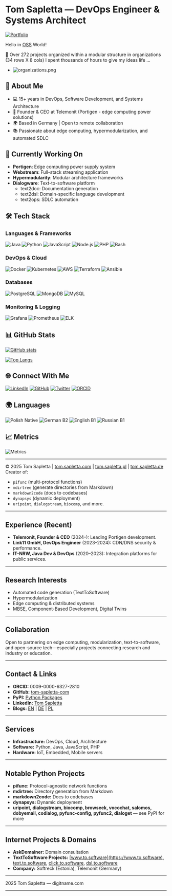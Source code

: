 # Tom Sapletta — DevOps Engineer & Systems Architect

[![Portfolio](https://img.shields.io/badge/View_My_Full_Portfolio-000000?style=for-the-badge&logo=about.me&logoColor=white)](https://www.digitname.com/)

Hello in [OSS](https://en.wikipedia.org/wiki/Open-source_software) World!

🔭 Over 272 projects organized within a modular structure in organizations (34 rows X 8 cols)
I spent thousands of hours to give my ideas life ...
- ![organizations.png](organizations.png)

## 🚀 About Me

- 💻 15+ years in DevOps, Software Development, and Systems Architecture
- 🏢 Founder & CEO at Telemonit (Portigen - edge computing power solutions)
- 🌍 Based in Germany | Open to remote collaboration
- 📚 Passionate about edge computing, hypermodularization, and automated SDLC

## 🔭 Currently Working On

+ **Portigen**: Edge computing power supply system
+ **Webstream**: Full-stack streaming application
+ **Hypermodularity**: Modular architecture frameworks
+ **Dialogware**: Text-to-software platform
  - text2doc: Documentation generation
  - text2dsl: Domain-specific language development
  - text2ops: SDLC automation

## 🛠️ Tech Stack

### Languages & Frameworks
![Java](https://img.shields.io/badge/Java-ED8B00?logo=java&logoColor=white)
![Python](https://img.shields.io/badge/Python-3776AB?logo=python&logoColor=white)
![JavaScript](https://img.shields.io/badge/JavaScript-F7DF1E?logo=javascript&logoColor=black)
![Node.js](https://img.shields.io/badge/Node.js-43853D?logo=node.js&logoColor=white)
![PHP](https://img.shields.io/badge/PHP-777BB4?logo=php&logoColor=white)
![Bash](https://img.shields.io/badge/Bash-4EAA25?logo=gnu-bash&logoColor=white)

### DevOps & Cloud
![Docker](https://img.shields.io/badge/Docker-2496ED?logo=docker&logoColor=white)
![Kubernetes](https://img.shields.io/badge/Kubernetes-326CE5?logo=kubernetes&logoColor=white)
![AWS](https://img.shields.io/badge/AWS-FF9900?logo=amazonaws&logoColor=white)
![Terraform](https://img.shields.io/badge/Terraform-7B42BC?logo=terraform&logoColor=white)
![Ansible](https://img.shields.io/badge/Ansible-EE0000?logo=ansible&logoColor=white)

### Databases
![PostgreSQL](https://img.shields.io/badge/PostgreSQL-4169E1?logo=postgresql&logoColor=white)
![MongoDB](https://img.shields.io/badge/MongoDB-47A248?logo=mongodb&logoColor=white)
![MySQL](https://img.shields.io/badge/MySQL-4479A1?logo=mysql&logoColor=white)

### Monitoring & Logging
![Grafana](https://img.shields.io/badge/Grafana-F46800?logo=grafana&logoColor=white)
![Prometheus](https://img.shields.io/badge/Prometheus-E6522C?logo=prometheus&logoColor=white)
![ELK](https://img.shields.io/badge/ELK-FF6D00?logo=elasticstack&logoColor=white)

## 📊 GitHub Stats

[![GitHub stats](https://github-readme-stats.vercel.app/api?username=tom-sapletta-com&show_icons=true&theme=dark)](https://github.com/tom-sapletta-com)

[![Top Langs](https://github-readme-stats.vercel.app/api/top-langs/?username=tom-sapletta-com&layout=compact&theme=dark)](https://github.com/tom-sapletta-com)

## 🌐 Connect With Me

[![LinkedIn](https://img.shields.io/badge/LinkedIn-0077B5?logo=linkedin&logoColor=white)](https://linkedin.com/in/tom-sapletta-com)
[![GitHub](https://img.shields.io/badge/GitHub-181717?logo=github&logoColor=white)](https://github.com/tom-sapletta-com)
[![Twitter](https://img.shields.io/badge/Twitter-1DA1F2?logo=twitter&logoColor=white)](https://twitter.com/tom_sapletta)
[![ORCID](https://img.shields.io/badge/ORCID-A6CE39?logo=orcid&logoColor=white)](https://orcid.org/0009-0000-6327-2810)

## 🌍 Languages

![Polish Native](https://img.shields.io/badge/Polish-Native-blue?style=flat)
![German B2](https://img.shields.io/badge/German-B2-blue?style=flat)
![English B1](https://img.shields.io/badge/English-B1-blue?style=flat)
![Russian B1](https://img.shields.io/badge/Russian-B1-blue?style=flat)

## 📈 Metrics

![Metrics](https://github.com/tom-sapletta-com/tom-sapletta-com/blob/main/metrics.svg)

---

© 2025 Tom Sapletta | [tom.sapletta.com](https://tom.sapletta.com) | [tom.sapletta.pl](https://tom.sapletta.pl) | [tom.sapletta.de](https://tom.sapletta.de)
Creator of:  
- `pifunc` (multi-protocol functions)
- `mdirtree` (generate directories from Markdown)
- `markdown2code` (docs to codebases)
- `dynapsys` (dynamic deployment)
- `uripoint`, `dialogstream`, `biocomp`, and more.

---

## Experience (Recent)

- **Telemonit, Founder & CEO** (2024–): Leading Portigen development.
- **Link11 GmbH, DevOps Engineer** (2023–2024): CDN/DNS security & performance.
- **IT-NRW, Java Dev & DevOps** (2020–2023): Integration platforms for public services.

---

## Research Interests

- Automated code generation (TextToSoftware)
- Hypermodularization
- Edge computing & distributed systems
- MBSE, Component-Based Development, Digital Twins

---

## Collaboration

Open to partnering on edge computing, modularization, text-to-software, and open-source tech—especially projects connecting research and industry or education.

---

## Contact & Links

- **ORCID:** 0009-0000-6327-2810
- **GitHub:** [tom-sapletta-com](https://github.com/tom-sapletta-com)
- **PyPI:** [Python Packages](https://pypi.org/user/tom-sapletta-com)
- **LinkedIn:** [Tom Sapletta](https://linkedin.com/in/tom-sapletta-com)
- **Blogs:** [EN](https://tom.sapletta.com) | [DE](https://tom.sapletta.de) | [PL](https://tom.sapletta.pl)

---

## Services

- **Infrastructure:** DevOps, Cloud, Architecture
- **Software:** Python, Java, JavaScript, PHP
- **Hardware:** IoT, Embedded, Mobile servers

---

## Notable Python Projects

- **pifunc:** Protocol-agnostic network functions
- **mdirtree:** Directory generation from Markdown
- **markdown2code:** Docs to codebases
- **dynapsys:** Dynamic deployment
- **uripoint, dialogstream, biocomp, browseek, vocochat, salomos, dobyemail, codialog, pyfunc-config, pyfunc2, dialoget** — see PyPI for more

---

## Internet Projects & Domains

- **AskDomainer:** Domain consultation
- **TextToSoftware Projects:** [www.to.software](https://www.to.software), [text.to.software](https://text.to.software), [click.to.software](https://click.to.software), [dsl.to.software](https://dsl.to.software)
- **Company:** Softreck (Estonia), Telemonit (Germany)

---

 2025 Tom Sapletta — digitname.com

---
